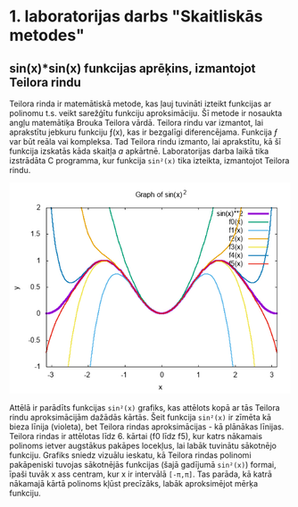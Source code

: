 # 1. laboratorijas darbs "Skaitliskās metodes"
## sin(x)*sin(x) funkcijas aprēķins, izmantojot Teilora rindu
Teilora rinda ir matemātiskā metode, kas ļauj tuvināti izteikt funkcijas ar polinomu t.s. veikt sarežģītu funkciju aproksimāciju. Šī metode ir nosaukta angļu matemātiķa Brouka Teilora vārdā. Teilora rindu var izmantot, lai aprakstītu jebkuru funkciju ƒ(x), kas ir bezgalīgi diferencējama. Funkcija _ƒ_ var būt reāla vai kompleksa. Tad Teilora rindu izmanto, lai aprakstītu, kā šī funkcija izskatās kāda skaitļa _a_ apkārtnē. Laboratorijas darba laikā tika izstrādāta C programma, kur funkcija `sin²(x)` tika izteikta, izmantojot Teilora rindu.

![sin(x)^2 funkcija un attēlojums pirmajiem 6 summas elementiem izmantojot gnuplot un Teilora rindas](images/sin_squared.png)

Attēlā ir parādīts funkcijas `sin²(x)` grafiks, kas attēlots kopā ar tās Teilora rindu aproksimācijām dažādās kārtās. Šeit funkcija `sin²(x)` ir zīmēta kā bieza līnija (violeta), bet Teilora rindas aproksimācijas - kā plānākas līnijas. Teilora rindas ir attēlotas līdz 6. kārtai (f0 līdz f5), kur katrs nākamais polinoms ietver augstākus pakāpes locekļus, lai labāk tuvinātu sākotnējo funkciju. Grafiks sniedz vizuālu ieskatu, kā Teilora rindas polinomi pakāpeniski tuvojas sākotnējās funkcijas (šajā gadījumā `sin²(x)`) formai, īpaši tuvāk x ass centram, kur x ir intervālā `[-π,π]`. Tas parāda, kā katrā nākamajā kārtā polinoms kļūst precīzāks, labāk aproksimējot mērķa funkciju.
